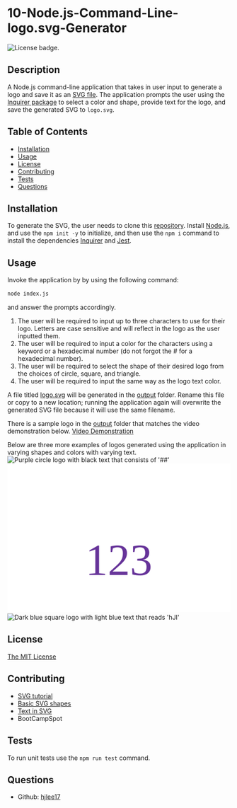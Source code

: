 # 10-Node.js-Command-Line-logo.svg-Generator
![License badge.](https://img.shields.io/badge/License-MIT-yellow.svg) 

## Description
A Node.js command-line application that takes in user input to generate a logo and save it as an [SVG file](https://en.wikipedia.org/wiki/Scalable_Vector_Graphics). The application prompts the user using the [Inquirer package](https://www.npmjs.com/package/inquirer/v/8.2.4) to select a color and shape, provide text for the logo, and save the generated SVG to `logo.svg`.

## Table of Contents
- [Installation](#installation)
- [Usage](#usage)
- [License](#license)
- [Contributing](#contributing)
- [Tests](#tests)
- [Questions](#questions)

## Installation
To generate the SVG, the user needs to clone this [repository](https://github.com/hjlee17/10-node.js-command-line-logo.svg-maker.git/). Install [Node.js](https://nodejs.org/), and use the ```npm init -y``` to initialize, and then use the ```npm i``` command to install the dependencies [Inquirer](https://www.npmjs.com/package/inquirer/v/8.2.4) and [Jest](https://www.npmjs.com/package/jest/v/24.9.0).

## Usage
Invoke the application by by using the following command:
```bash
node index.js
``` 
and answer the prompts accordingly. 
1. The user will be required to input up to three characters to use for their logo. Letters are case sensitive and will reflect in the logo as the user inputted them.
2. The user will be required to input a color for the characters using a keyword or a hexadecimal number (do not forgot the # for a hexadecimal number).
3. The user will be required to select the shape of their desired logo from the choices of circle, square, and triangle.
4. The user will be required to input the same way as the logo text color.


A file titled [logo.svg](./output/logo.svg) will be generated in the [output](./output) folder. Rename this file or copy to a new location; running the application again will overwrite the generated SVG file because it will use the same filename.

There is a sample logo in the [output](./output) folder that matches the video demonstration below. 
[Video Demonstration](link)

Below are three more examples of logos generated using the application in varying shapes and colors with varying text.  
![Purple circle logo with black text that consists of '##'](./examples/example1-black-##-E39FF6-circle.svg)  
![White triangle logo with purple text that reads '123'](./examples/example2-663399-123-white-triangle.svg)  
![Dark blue square logo with light blue text that reads 'hJl'](./examples/example3-7085FF-hJl-3F49A4-square)  


## License
[The MIT License](https://opensource.org/licenses/MIT/)

## Contributing
- [SVG tutorial](https://developer.mozilla.org/en-US/docs/Web/SVG/Tutorial)
- [Basic SVG shapes](https://developer.mozilla.org/en-US/docs/Web/SVG/Tutorial/Basic_Shapes)
- [Text in SVG](https://developer.mozilla.org/en-US/docs/Web/SVG/Tutorial/Texts)
- BootCampSpot

## Tests
To run unit tests use the ```npm run test``` command.

## Questions
- Github: [hjlee17](https://github.com/hjlee17)
